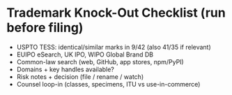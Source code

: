 <!-- status: stub; target: 150+ words -->
<!-- status: stub; target: 150+ words -->
<!-- status: stub; target: 150+ words -->
<!-- status: stub; target: 150+ words -->
<!-- status: stub; target: 150+ words -->
<!-- status: stub; target: 150+ words -->
<!-- status: stub; target: 150+ words -->
# Trademark Knock-Out Checklist (run before filing)
- USPTO TESS: identical/similar marks in 9/42 (also 41/35 if relevant)
- EUIPO eSearch, UK IPO, WIPO Global Brand DB
- Common-law search (web, GitHub, app stores, npm/PyPI)
- Domains + key handles available?
- Risk notes + decision (file / rename / watch)
- Counsel loop-in (classes, specimens, ITU vs use-in-commerce)








